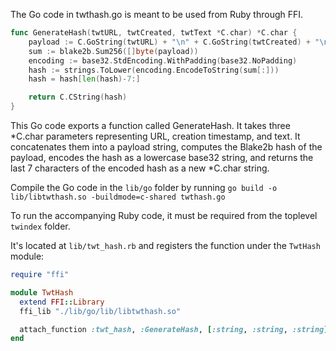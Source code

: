 The Go code in twthash.go is meant to be used from Ruby through FFI.

```go
func GenerateHash(twtURL, twtCreated, twtText *C.char) *C.char {
	payload := C.GoString(twtURL) + "\n" + C.GoString(twtCreated) + "\n" + C.GoString(twtText)
	sum := blake2b.Sum256([]byte(payload))
	encoding := base32.StdEncoding.WithPadding(base32.NoPadding)
	hash := strings.ToLower(encoding.EncodeToString(sum[:]))
	hash = hash[len(hash)-7:]

	return C.CString(hash)
}
```

This Go code exports a function called GenerateHash.
It takes three *C.char parameters representing URL, creation timestamp, and text.
It concatenates them into a payload string, computes the Blake2b hash of the payload,
encodes the hash as a lowercase base32 string,
and returns the last 7 characters of the encoded hash as a new *C.char string.

Compile the Go code in the `lib/go` folder by running `go build -o lib/libtwthash.so -buildmode=c-shared twthash.go`

To run the accompanying Ruby code, it must be required from the toplevel `twindex` folder.

It's located at `lib/twt_hash.rb` and registers the function under the `TwtHash` module:
```ruby
require "ffi"

module TwtHash
  extend FFI::Library
  ffi_lib "./lib/go/lib/libtwthash.so"

  attach_function :twt_hash, :GenerateHash, [:string, :string, :string], :string
end
```
